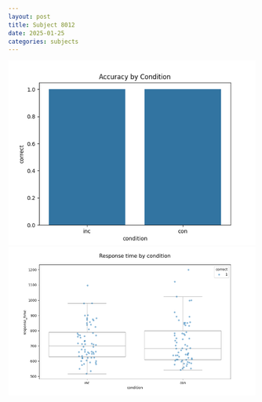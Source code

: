 ```yaml
---
layout: post
title: Subject 8012
date: 2025-01-25
categories: subjects
---
```


![](data/8012/run-9/8012_NF_acc.png)
![](data/8012/run-9/8012_NF_rt.png)
